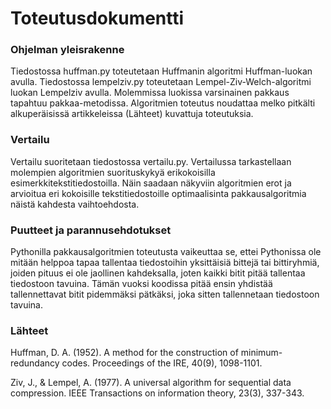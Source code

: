 # Toteutusdokumentti

### Ohjelman yleisrakenne

Tiedostossa huffman.py toteutetaan Huffmanin algoritmi Huffman-luokan avulla. Tiedostossa lempelziv.py toteutetaan Lempel-Ziv-Welch-algoritmi luokan Lempelziv avulla. Molemmissa luokissa varsinainen pakkaus tapahtuu pakkaa-metodissa. Algoritmien toteutus noudattaa melko pitkälti alkuperäisissä artikkeleissa (Lähteet) kuvattuja toteutuksia.
    
### Vertailu

Vertailu suoritetaan tiedostossa vertailu.py. Vertailussa tarkastellaan molempien algoritmien suorituskykyä erikokoisilla esimerkkitekstitiedostoilla. Näin saadaan näkyviin algoritmien erot ja arvioitua eri kokoisille tekstitiedostoille optimaalisinta pakkausalgoritmia näistä kahdesta vaihtoehdosta.

### Puutteet ja parannusehdotukset

Pythonilla pakkausalgoritmien toteutusta vaikeuttaa se, ettei Pythonissa ole mitään helppoa tapaa tallentaa tiedostoihin yksittäisiä bittejä tai bittiryhmiä, joiden pituus ei ole jaollinen kahdeksalla, joten kaikki bitit pitää tallentaa tiedostoon tavuina. Tämän vuoksi koodissa pitää ensin yhdistää tallennettavat bitit pidemmäksi pätkäksi, joka sitten tallennetaan tiedostoon tavuina.

### Lähteet

Huffman, D. A. (1952). A method for the construction of minimum-redundancy codes. Proceedings of the IRE, 40(9), 1098-1101.

Ziv, J., & Lempel, A. (1977). A universal algorithm for sequential data compression. IEEE Transactions on information theory, 23(3), 337-343.

